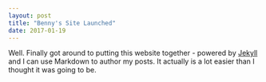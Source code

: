 ```yaml
---
layout: post
title: "Benny's Site Launched"
date: 2017-01-19
---
```


Well. Finally got around to putting this website together - powered by [Jekyll](http://jekyllrb.com) and I can use Markdown to author my posts. It actually is a lot easier than I thought it was going to be.
